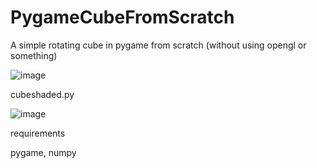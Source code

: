 # PygameCubeFromScratch
A simple rotating cube in pygame from scratch (without using opengl or something)


![image](https://github.com/user-attachments/assets/96fe05e6-6795-4ebc-95fd-62a72f77b0c7)

cubeshaded.py

![image](https://github.com/user-attachments/assets/3f8d9380-1f21-4367-9ece-338861bdb4e4)


requirements

pygame, numpy

